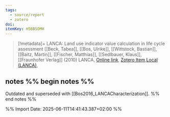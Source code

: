 ```yaml
---
tags:
  - source/report
  - zotero
doi: 
itemKey: H5BB5DMH
---
```

>[!metadata]+
> LANCA: Land use indicator value calculation in life cycle assessment
> [[Beck, Tabea]], [[Bos, Ulrike]], [[Wittstock, Bastian]], [[Baitz, Martin]], [[Fischer, Matthias]], [[Sedlbauer, Klaus]], 
> [[Fraunhofer Verlag]] (2010)
> LANCA, 
> [Online link](), [Zotero Item](zotero://select/library/items/H5BB5DMH),[Local (LANCA)](file://C:/Users/aburg/Documents/references/zotero/storage/2SGT4L2S/LANCA.pdf), 

## notes %% begin notes %%
Outdated and superseded with [[Bos2016_LANCACharacterization]].
%% end notes %%

%% Import Date: 2025-06-11T14:41:43.387+02:00 %%
